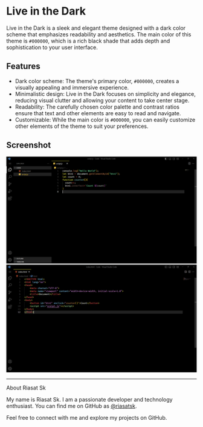 # Live in the Dark

Live in the Dark is a sleek and elegant theme designed with a dark color scheme that emphasizes readability and aesthetics. The main color of this theme is `#000000`, which is a rich black shade that adds depth and sophistication to your user interface.

## Features

- Dark color scheme: The theme's primary color, `#000000`, creates a visually appealing and immersive experience.
- Minimalistic design: Live in the Dark focuses on simplicity and elegance, reducing visual clutter and allowing your content to take center stage.
- Readability: The carefully chosen color palette and contrast ratios ensure that text and other elements are easy to read and navigate.
- Customizable: While the main color is `#000000`, you can easily customize other elements of the theme to suit your preferences.

## Screenshot
<img src="image/screenshot1.png" alt="Screenshot 1" >
<img src="image/Screenshot2.png" alt="Screenshot 2" >

---

About Riasat Sk

My name is Riasat Sk. I am a passionate developer and technology enthusiast. You can find me on GitHub as [@riasatsk](https://github.com/riasatsk). 


Feel free to connect with me and explore my projects on GitHub.

